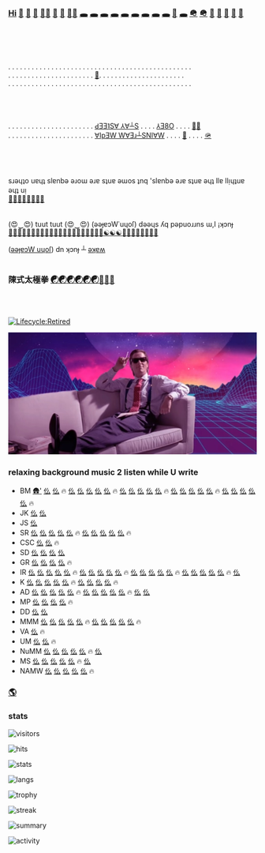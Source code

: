 ### [Hi](https://youtu.be/I6FmwBPDT-w) [👋](https://youtu.be/pcLBtRMiyxA) [🐑](https://youtu.be/JgFgnXtF9Cc) [🐇](https://youtu.be/t3j_lyTrtG0) [🏃‍♂️](https://youtu.be/kfFuckTgnc4) [🤖](https://youtu.be/GcMXQZ69lSI) [🤖](https://youtu.be/hgpgngJp7pE) [🏃‍♂️](https://youtu.be/ouzKl0oD6sU) [🕳️](https://youtu.be/qHAKqVvGj3w) [🕳️](https://youtu.be/7yLBNRyGvG8) [🕳️](https://youtu.be/uFQhn8RW0Nk) [🕳️](https://youtu.be/atMdf0rhbpI) [🕳️](https://youtu.be/BVLvQcO7JGk) [🕳️](https://youtu.be/HbBmZPb2spk) [🕳️](https://youtu.be/6T_Rj47nm0Q) [🕳️](https://youtu.be/lP7_3BCUB90) [🕳️](https://youtu.be/xy-NQzeXhYg) [👀](https://youtu.be/ZVPolwmpOUo) [🕳️](https://youtu.be/5i0u4jFmE78) [🪖](https://youtu.be/tHxf17yJsKs) [🪖](https://imgur.com/uNYH2pI) [🐑](https://youtu.be/1IIPJQ-1jlc) [🦠](https://youtu.be/QQPOdklAU3c) [🦠](https://youtu.be/gVZJb9aPd5s) [🐜](https://www.youtube.com/shorts/PIL-rOqlUog) [🚂](https://youtu.be/2wZ7acowkC4)
<br><br><br><br>
. . . . . . . . . . . . . . . . . . . . . . . . . . . . . . . . . . . . . . . . . . . . . . . <br>
. . . . . . . . . . . . . . . . . . . . . . [🐜](https://youtu.be/W5DIOT23uFo). . . . . . . . . . . . . . . . . . . . . .<br>
. . . . . . . . . . . . . . . . . . . . . . . . . . . . . . . . . . . . . . . . . . . . . . . <br>
<br><br><br><br>
. . . . . . . . . . . . . . . . . . . . . . [ԀƎƎ˥S∀ ⅄∀┴S](https://youtu.be/8HtBz_b_d9s) . . . . [⅄Ǝ8O](https://youtu.be/FfRgBTsI0io) . . . . [🏃‍♂️](https://t.me/socialmedia42)<br>
. . . . . . . . . . . . . . . . . . . . . . [∀IpƎW W∀Ǝɹ┴SNI∀W](https://youtu.be/iz2DV7FWdds?t=218) . . . . [👀](https://youtu.be/bTpt5JH4TWs) . . . . [🪖](https://youtu.be/_hBjxVNA0i4)<br>
<br><br><br><br>
sɹǝɥʇo uɐɥʇ slɐnbǝ ǝɹoɯ ǝɹɐ sʇuɐ ǝɯos ʇnq 'slɐnbǝ ǝɹɐ sʇuɐ ǝɥʇ llɐ llᴉɥʇuɐ ǝɥʇ uᴉ<br>
[🐜](https://youtu.be/ShB9ZONCITE)[🐜](https://youtu.be/xy-NQzeXhYg)[🐜](https://youtu.be/NuHvkU_gpMk)[🐜](https://youtu.be/JrBdYmStZJ4)[🐜](https://youtu.be/-6Wu0Q7x5D0)[🐜](https://youtu.be/W8ZAtgCWsYI)[🐜](https://youtu.be/0JW60sTcp9k)[🐜](https://youtu.be/MJ-3fZ5E_h4)
<br><br><br>
(😍‿😍) tuut tuut (😍‿😍) (ǝǝɟɐɔW˙uɥoſ) dǝǝɥs ʎq pǝpuoɹɹns ɯ,I ¡ʞɔnɟ<br>
[🚂](https://youtu.be/2wZ7acowkC4)[🚃](https://youtu.be/q_qgVn-Op7Q)[🚃](https://youtu.be/RBJj_UwkSyc)[🚃](https://youtu.be/dgsqX-IxrKc)[🐑](https://youtu.be/ONifZ2NMMow)[👀](https://youtu.be/qh2QVTQ3NOw)[👀](https://youtu.be/I2BC4lKWTOQ)[👀](https://youtu.be/Boq7rlWzVRI)[👀](https://youtu.be/pcWRQTOrN4o)[🐑](https://youtu.be/kZgE_sUrXFY)[🐑](https://youtu.be/sutgWjz10sM)[🐑](https://youtu.be/zCBNwGHPZ2M)[🐑](https://youtu.be/_mkiGMtbrPM)[🐑](https://youtu.be/1zqAfRtMZSg)[🐑](https://youtu.be/O_Ed-GWY5zw)[🐑](https://youtu.be/23EmJYSjW-g)[🐑](https://youtu.be/Xtr13I2ZXC8)[🐑](https://youtu.be/rpQ8ipjg1b0)[🐑](https://youtu.be/gI4UpBjdJ3s)[🐑](https://youtu.be/j_y88KAPKW0)[🐑](https://youtu.be/ZVmMvH84DFg)[☯](https://youtu.be/gXQ32ooefxA)[☯](https://youtu.be/GMI1OYUv4Qo)[☯](https://youtu.be/hvBKeyyjVjQ)[🥋](https://youtu.be/uaTyX8z1Zg0)[🖕](https://youtu.be/3fGQ8pF3wYU)[🖕](https://youtu.be/Xyzmv4390Z8)[🐑](https://youtu.be/7O-C49VpS30)[🐑](https://youtu.be/9k_ptxWsadI)[🐑](https://youtu.be/_N8WSXTC92E)[🐺](https://youtu.be/38AYeNGjqg0)[🐺](https://youtu.be/nYFAOBM-nLU)
<br><br>
([ǝǝɟɐɔW uɥoſ](https://youtu.be/_hBjxVNA0i4)) dn ʞɔnɟ ┴ [ǝʞɐʍ](https://youtu.be/GLIv191WQSo)
<br><br>
### 陳式太極拳 [☯](https://youtu.be/g0LkJ2bv1rg)[☯](https://youtu.be/JywRX-ZGmW4)[☯](https://youtu.be/jXGhcdhdMGs)[☯](https://youtu.be/RIn2ksyivT8)[☯](https://www.youtube.com/shorts/aN_h3Rqjj6k)[☯](https://youtu.be/CE9vH3vtrr4)[🥋](https://youtu.be/qpG__DSvAyk)[🥋](https://youtu.be/eCbmg4Zt_QA)[🥋](https://youtu.be/g2c_-9kIjyU)
<br><br>

[![Lifecycle:Retired](https://img.shields.io/badge/Lifecycle-Retired-d45500)](https://youtu.be/cdFIgYXHQQ8?t=180)<br>

[![Image](https://github.com/f1f47a23/f1f47a23/blob/main/mareux.jpg)](https://youtu.be/SlHSr-6ji0w)
### relaxing background music 2 listen while U write

- BM [🛖](https://www.youtube.com/watch?v=IiE3-UkyV10&list=OLAK5uy_kLGJaJE5kzPNpI4SzcOfoZ5kl1KyH0Hro)['](https://steveroach.bandcamp.com/album/dream-tracker) [仫](https://www.youtube.com/watch?v=2hnOeE7UwWE&list=OLAK5uy_kXX_fQkcXhNEf1D4yoaUeo5CK75SddSWc) [仫](https://www.youtube.com/watch?v=wQvLzls6mIQ&list=OLAK5uy_lermRu9ku4ACmgwzF5T1Ow0LCD9cPvHQc) 🔥 [仫](https://www.youtube.com/watch?v=Js7VM9_3XIQ&list=OLAK5uy_mk2yz0S4z79EX0CHV49XbFJ89vKuytKGU) [仫](https://www.youtube.com/watch?v=hSB7Rt1Pg0k&list=OLAK5uy_nbqeSy3P-zjLNPlMMlUFhADgQ6TK_bCcU) [仫](https://www.youtube.com/watch?v=dFd3W5WiJsI&list=OLAK5uy_l33qHsx99TOLnQrHanHBwjPI_HDTgfoRM) [仫](https://www.youtube.com/watch?v=BFdJtGb2qz8&list=OLAK5uy_mKGWoQvd00SsNtKeh_q8D3OiH8tzy-HSM) [仫](https://www.youtube.com/watch?v=IKXNj-oNPRI&list=OLAK5uy_m-Lvwr-S-56SgVN-ctVcgdmY85hVoC7TM) 🔥 [仫](https://www.youtube.com/watch?v=O3CtVYEFIiU&list=OLAK5uy_mL1l2HPLX9MIlJjTjvzoFLKGh2lPUamTM) [仫](https://www.youtube.com/watch?v=GymoJnPlubE&list=OLAK5uy_kzBWUkDjf5H-Xyd1XkchCfhDukwbRj8Yc) [仫](https://www.youtube.com/watch?v=tng8dphqXzw&list=OLAK5uy_nL7wlOrWiVAiloUuSJ5u4xWppJSmtTrQE) [仫](https://www.youtube.com/watch?v=9AFQ4bErcmQ&list=OLAK5uy_m6Aydj_9UxGX82nw2N_VvGha4hQ9pY1_M) [仫](https://www.youtube.com/watch?v=XbbZhFQiyeo&list=OLAK5uy_nU52NBUv9RmXChg6_UzUbt7dZ1ceFKGfA) 🔥 [仫](https://www.youtube.com/watch?v=HBDtQaRkPgU&list=OLAK5uy_nADgxjert4-12ysTNR7ct-YweirSRHfUA) [仫](https://youtu.be/J42IU0jmhZE) [仫](https://youtu.be/rIrEvUXVHtg) [仫](https://youtu.be/rbWJerGaS-E) [仫](https://youtu.be/IMo3i_ukRRE) 🔥 [仫](https://www.youtube.com/watch?v=2i7bxolsTV0&list=OLAK5uy_n_i-57wro3Wu9B7CRHubF2_po3jGlbEkA) [仫](https://www.youtube.com/watch?v=8CQG_52Kd_M&list=OLAK5uy_lgVdLi-XRQjryU_zcKqBjrxY4JNLPLwxA) [仫](https://www.youtube.com/watch?v=U2FvxmFzFzE&list=OLAK5uy_l_xv5gUuH2G62lHIHzNbJQUn7oB02vTrM) [仫](https://youtu.be/6C2BHkDJUhU) [仫](https://youtu.be/OQhr0LOuUk0) 🔥
- JK [仫](https://www.youtube.com/watch?v=5zU-nOSI5z8&list=OLAK5uy_nMQ4kBeeov7vbF3kYkbT5PMkg3OJe_GPw) [仫](https://www.youtube.com/watch?v=1isbA6Pi69g&list=OLAK5uy_nQg_37r7nCYHjkbGloyuDagPfzPsFl1lk)
- JS [仫](https://www.youtube.com/watch?v=dT3DFgN6akI&list=OLAK5uy_kntP51lDg5nck12iRKL0j29gyCgHyq6_A)
- SR [仫](https://www.youtube.com/watch?v=x3sp8EZoeiI&list=OLAK5uy_nedbEA6XqA5IE1bY0zHArICKXZgjbkd3s) [仫](https://www.youtube.com/watch?v=6_pzxGopk_Y&list=OLAK5uy_m2Pg3-RWe6wJHPqJLOUML9AuU0GhaA5KE) [仫](https://www.youtube.com/watch?v=TcV3gaiEQN8&list=OLAK5uy_nEkqKbNYnvJk8zFD4TKdI-69ZeSoqEysU) [仫](https://www.youtube.com/watch?v=5KGQUlV4v3M&list=OLAK5uy_liJQCOEqARABXDm7MunMQ02kpa8-q3h5Y) [仫](https://youtu.be/UQgUkIbJnUs) 🔥 [仫](https://www.youtube.com/watch?v=z76SgoNhLsE&list=OLAK5uy_lZqDXoZPx7Yjm4J6RrH9-4p67EFDcakFE) [仫](https://www.youtube.com/watch?v=kh_4Duz-LhI&list=OLAK5uy_l6CBmbw8dpIfIpO7aj2-QxR9rZK0TSaEg) [仫](https://www.youtube.com/watch?v=AyDYhW1U_6A&list=OLAK5uy_kvm20GzuvPc52Egtk-Q0oukLMNyfi2MEA) [仫](https://www.youtube.com/watch?v=wjakadrGTF4&list=OLAK5uy_kBu6HqfbRrPXcgjbfOJBZrky7zFAuSU4U) [仫](https://www.youtube.com/watch?v=1et-GskTVYw&list=OLAK5uy_nyw2o5L_hlU_dCHQQ88g847Xa9ol2ibdQ) 🔥 
- CSC [仫](https://www.youtube.com/watch?v=OcACj5AW81o&list=OLAK5uy_nxEzAhowCQf9spTvzYMlHMdg_d3OMD-vc) [仫](https://www.youtube.com/watch?v=oUzexxIynus&list=OLAK5uy_mLoKtIJTgKybUsqs_DYQLcHdOfz6XPlVA) 🔥 
- SD [仫](https://www.youtube.com/watch?v=RBaZ3DCD3Lg&list=OLAK5uy_nTcjFDat0k_ZW85QestrqUOSN6VcLKPc4) [仫](https://www.youtube.com/watch?v=On0_biuPLTk&list=OLAK5uy_kwyvx_qUkePrdYOF2v34Na8WJm7_jR9GU) [仫](https://www.youtube.com/watch?v=7tobkfDOMaU&list=OLAK5uy_lT8kogUO2AG4YLB7Iju7LKH83aX7xjiek) [仫](https://www.youtube.com/watch?v=WdaLgZPBC4I&list=OLAK5uy_ky1URAv8NLWZatHsrO7iJpM5x1wJQx3n0)
- GR [仫](https://www.youtube.com/watch?v=YOhhnIpJqpg&list=OLAK5uy_k45Hdd-NJDgmRTYJIL_Ps7w-Jr4mD24Y4) [仫](https://www.youtube.com/watch?v=_25SAynxrFU&list=OLAK5uy_n7MQBk1_fvX0c9e1cjO5qob23j_l_cnzU) [仫](https://www.youtube.com/watch?v=AdIjgcP7_NA&list=OLAK5uy_leyG1weMjC0Q6aJbv5P4gGCIvxahsqm7c) [仫](https://www.youtube.com/watch?v=viIRFolPmZM&list=OLAK5uy_kOTiSbVBfQMWc5DvFNSHOl422YlHIEZFM) 🔥 
- IR [仫](https://www.youtube.com/watch?v=zJ56kOhShdA&list=OLAK5uy_nPFuHPCgUf3VMhYeUdqaW_bCZhnrtXyeQ) [仫](https://www.youtube.com/watch?v=CeBCTyP0P64&list=OLAK5uy_nEk3dlO48XAXteKaSDsrtJ0654cFcLhy8) [仫](https://www.youtube.com/watch?v=RqExBZzca2c&list=OLAK5uy_nHl9VJCvPNTbyKHRk38EC3cp72cfoFHtw) [仫](https://www.youtube.com/watch?v=D2t6LrGRLmw&list=OLAK5uy_l_wIhQCEnXzzoEph9IH4zZ6iNBWGt-jj0) [仫](https://www.youtube.com/watch?v=RTEAx8OO6HA&list=OLAK5uy_nxvpsUCtIiGNwnGVPMQuD1NYiQJ6KQGfA) 🔥 [仫](https://www.youtube.com/watch?v=TC5ltvuV2bY&list=OLAK5uy_mM6p2jAC4JblHYq9xaXYuj_dVGioQIlrA) [仫](https://www.youtube.com/watch?v=rAYcnKL8NiM&list=OLAK5uy_m1WFOa2BkrjwKPoPnm77vQ7g2wWt1oGN4) [仫](https://www.youtube.com/watch?v=olQC6rp4ouE&list=OLAK5uy_mYYRcU9UkCXmCwnYPJjKTvp4Sr58HJcm4) [仫](https://www.youtube.com/watch?v=43PX4E3_mSk&list=OLAK5uy_kR77Qzp4ZCZo2CU1cdz2oEaLRwP-EwK3s) [仫](https://www.youtube.com/watch?v=0UvwQE_3E3k&list=OLAK5uy_lt1FaMDOS8al0Ggk85GZVBJ0a3lRaH7s0) 🔥 [仫](https://www.youtube.com/watch?v=uDjAK2woCJQ&list=OLAK5uy_mgssfN1yYEfi-TC5b44WikoHnJnBPI-Ms) [仫](https://www.youtube.com/watch?v=z4J-9ZILZUk&list=OLAK5uy_nd2O8Cq4VNdzqFRBp56aBaQVa9Lz6CiVE) [仫](https://www.youtube.com/watch?v=0HCBKVg0Dmc&list=OLAK5uy_lFGDQXVR134jJqCCxjomscAFjVgE-wPJI) [仫](https://www.youtube.com/watch?v=8sKnyY2ZF4w&list=OLAK5uy_lobpz-siH1-14jWaqYWOEBYVfKQZuBfQw) [仫](https://youtu.be/2Yy2QIEmJtM) 🔥 [仫](https://youtu.be/-ql28fFYPbU) [仫](https://youtu.be/LzJgJv4nyQs) [仫](https://youtu.be/Xlx7f7cvxr0) [仫](https://youtu.be/44jeDm9Qlrk) [仫](https://www.youtube.com/watch?v=TaMqi3GBLhk&list=PLCwOPk7IsaoA61VHcHD8M3rb5dRcLm7Dy)  🔥 [仫](https://www.youtube.com/watch?v=t-8BJ222otg&list=OLAK5uy_nWFLpgwDjjqzJ4Bn_8N2E8Dco-KFOqONw)
- K [仫](https://www.youtube.com/watch?v=CvvXvmxLr9k&list=OLAK5uy_mCjRPlFB6BkdiSZOGFXQg5NxDpAsn7Xew) [仫](https://www.youtube.com/watch?v=CV0wudqVjRg&list=OLAK5uy_lwrL-Kp0MetgavsOWHfsITmlXnHrVWhiI) [仫](https://www.youtube.com/watch?v=9CLZNohI6MU&list=OLAK5uy_n04KGEBjBWK95kUz6EWAheUSivPwcYVMY) [仫](https://www.youtube.com/watch?v=9Tc4e4_kULY&list=OLAK5uy_l4VmGppsYvHX9Vnb5xo5uH_WZ7ZpnOq4U) [仫](https://www.youtube.com/watch?v=f7ZSdCVBJ8o&list=OLAK5uy_lkbrJ4ouAGYseYEWOHN8riOPj_aIuVKO8) 🔥 [仫](https://www.youtube.com/watch?v=ilSZLeQxwIQ&list=OLAK5uy_nmoafjOCN3m6yMKoTNYeCvJtjg6X9fKkQ) [仫](https://www.youtube.com/watch?v=PCiJWnMOc8U&list=OLAK5uy_n4xrMPFBvieHZ0AhqTbHMWyxTj2MSe9Uo) [仫](https://www.youtube.com/watch?v=bCn_lO4p4e0&list=OLAK5uy_llPjEYxLtSW8DE5RMW13xJu7e88d9mc_Q) [仫](https://www.youtube.com/watch?v=eA-Avm1cjck&list=OLAK5uy_nK1gI7diqLikmJ6Kl-mNhfIb8bOnMord4) 🔥
- AD [仫](https://www.youtube.com/watch?v=pfrzqvE5aHs&list=OLAK5uy_noWW0QLYQnF7FRy9aZqTsfPDA0Xhl2aaQ) [仫](https://www.youtube.com/watch?v=KDOWGs6v_-g&list=OLAK5uy_lpwd7Ahux-k6OU9hKakotRr3iKg9qEouY) [仫](https://www.youtube.com/watch?v=ZzphAQdCYRs&list=OLAK5uy_nqTyH3WLN6KmjQ24m0hpyisfJy_ry1hvg)  [仫](https://www.youtube.com/watch?v=QsRElmiq3Gg&list=OLAK5uy_m0euBzrcGARvy5POD3Vf5PrRG5U3PRPTQ) [仫](https://www.youtube.com/watch?v=q6-O1Oi-F1k&list=OLAK5uy_mr0AuZBa5SDkArhB84OV7f6cTnJdJ5-Vc) 🔥 [仫](https://www.youtube.com/watch?v=sKZDkvHnde4&list=OLAK5uy_m4z5NGtpj-nf_44H9MNdTI8ALXGu0qh-E) [仫](https://www.youtube.com/watch?v=tqgchVSxjSI&list=OLAK5uy_m51YgbeGzFRugol9HkRWThvkILzww9XKk) [仫](https://www.youtube.com/watch?v=qVVr37fcbO8&list=OLAK5uy_lZbSJq8Xhhg0llznvX5uHAlyjoO2noAns) [仫](https://www.youtube.com/watch?v=TFfm7sA599c&list=OLAK5uy_l5H0IFgR-W1DMn7JjU26YlAQ31QlvyuFk) [仫](https://www.youtube.com/watch?v=FcmDfpR4X_g&list=OLAK5uy_kLNYXbYM__e5_LBl-Ne3s8GVkYm4HECNU) 🔥 [仫](https://www.youtube.com/watch?v=4PiaEqvA9pQ&list=OLAK5uy_kjnXn-EHIBUXFvhT-xV7Ocjm3RJrX2es4) [仫](https://www.youtube.com/watch?v=-I45g7C_umY&list=OLAK5uy_nX13U8oDh5_CH06UWzNZwx3jCxF6Hz46Y) 
- MP [仫](https://www.youtube.com/watch?v=M9zW7vgVebc&list=OLAK5uy_mVowMMqas4te11b4NGJyWNLrx9MA7lD-g) [仫](https://www.youtube.com/watch?v=pkac-JdbL1g&list=OLAK5uy_mzlGVmOCRKMjxESG9SHaVYG1lCdPxvsHU) [仫](https://www.youtube.com/watch?v=KjlBRpNrUtA&list=OLAK5uy_mSAa_KG0mwrLlcb96XOrg4Rk5dME_g1hw) [仫](https://www.youtube.com/watch?v=LoSb03HTqn8) 🔥 
- DD [仫](https://www.youtube.com/watch?v=cDe_1YLYMpA&list=OLAK5uy_kWeEQUHHDFNlJfZ7a1c_uCk9nuiw619KU) [仫](https://youtu.be/H6_pwcruC14)
- MMM [仫](https://youtu.be/zvoJMQLnMZI) [仫](https://youtu.be/NofZIFRGXFo) [仫](https://youtu.be/E3go0IVdosI) [仫](https://youtu.be/0vpeSteYEUE) [仫](https://youtu.be/7EL71XJmwOU) 🔥 [仫](https://youtu.be/XR_CqY6mbHQ) [仫](https://youtu.be/ophPoKg8aq8) [仫](https://youtu.be/EhmtpCmLo34) [仫](https://youtu.be/YSTd9IqEzR8) [仫](https://youtu.be/Qt0pdU2Yxqw) 🔥 
- VA [仫](https://www.youtube.com/watch?v=29KHmHPKEo8) 🔥
- UM [仫](https://www.youtube.com/watch?v=8csJqG2S5HE&list=OLAK5uy_lcRoErvMVJBBJNTg53R7nCxU23nVnWSHQ) [仫](https://www.youtube.com/watch?v=BFB5c4siq-w&list=OLAK5uy_nvQfCut1ulekAbGbciGhtboDw_C-FHpY0) 🔥 
- NuMM [仫](https://www.youtube.com/watch?v=DOQUARVCVvw) [仫](https://www.youtube.com/watch?v=J65GxJ2v9Wg&list=PLz9P6flgCsqoPsB3iGyiJY57g0XOZxDvy) [仫](https://www.youtube.com/watch?v=yc-JhNU6tuM&list=PLz9P6flgCsqpKcMDAb57KIqG9w3iqBoVl) [仫](https://www.youtube.com/watch?v=JXaJwkuq2lQ&list=PLz9P6flgCsqpen9UqRaIGVyr7-hZXtPmg) [仫](https://www.youtube.com/watch?v=CE0PnYGMjYk&list=PLz9P6flgCsqq55iRGYw5PATdu8a5HmXAR) 🔥 [仫](https://www.youtube.com/watch?v=aT9lEQEmfeo&list=PLz9P6flgCsqo1R02gTPDwAKT6xEc3kTtN)
- MS [仫](https://www.youtube.com/watch?v=-6kPwCmc6os&list=OLAK5uy_kjXV_wWs_M-xXflUnCOVN91H9YCNY4o5M) [仫](https://www.youtube.com/watch?v=5_O3G6kzGI8&list=OLAK5uy_mOgVTjFfphTJ08jAR0SYiwVhDwmKxKvO0) [仫](https://www.youtube.com/watch?v=Vhgci3ItAEM&list=OLAK5uy_kSTGkb8RvrB25mml-W9rdmAwqX32bvMlA) [仫](https://www.youtube.com/watch?v=zJ169ELaJ_8&list=OLAK5uy_nUkzJEFOmmUUWN4bL68VOW5ksPP8pwQyw) [仫](https://www.youtube.com/watch?v=3isb1LzgrCU&list=OLAK5uy_lKXvQq95CG-FT-sZXocvRXd7HCtq-TaPk) 🔥 [仫](https://www.youtube.com/watch?v=7hu92BxNUkI&list=OLAK5uy_l7BBkNNx6CE74EqGTwvfk5TGScoKed63w)
- NAMW [仫](https://www.youtube.com/watch?v=Edf_WOQaZy8&list=OLAK5uy_k32ZOIz5bx5KX6vxA26Zuqse3dsB3t4xg) [仫](https://www.youtube.com/watch?v=EufuTeoQc1Y&list=OLAK5uy_ngjWNhsHk7CLm1sXru9k1bi_ywjxlkWOU) [仫](https://www.youtube.com/watch?v=jDXyEqK-hCM&list=OLAK5uy_m1zxSoAn_YfmgTmrKquJOs5CJ7msWhP-c) [仫](https://www.youtube.com/watch?v=2UIwhwXNfZc&list=OLAK5uy_lYU-ps5qdgzIwK9uP1jyi82QaelFUZ9cU) [仫](https://www.youtube.com/watch?v=voiMS_Lm0Dg&list=OLAK5uy_mQ-RymhX2kGDhYuFor6nUA_wcZaFRYpo0) 🔥 



### [🌎](https://f1f47a23.github.io/)



### stats

![visitors](https://komarev.com/ghpvc/?username=f1f47a23&color=blueviolet&label=ǝɹǝɥ-ƃuᴉop-∩-ɹ-llǝɥ-┴-ʇɐɥʍ-ʎǝɥ)

![hits](https://hits.seeyoufarm.com/api/count/incr/badge.svg?url=https%3A%2F%2Fgithub.com%2Ff1f47a231212%2Fhit-counter)

![stats](https://github-readme-stats.vercel.app/api?username=f1f47a23&theme=blue-green)

![langs](https://github-readme-stats.vercel.app/api/top-langs/?username=f1f47a23&theme=blue-green)

![trophy](https://github-profile-trophy.vercel.app/api/?username=f1f47a23)

![streak](https://github-readme-streak-stats.herokuapp.com/?user=f1f47a23)

![summary](https://github-profile-summary-cards.vercel.app/api/cards/profile-details?username=f1f47a23&theme=vue)



![activity](https://activity-graph.herokuapp.com/graph?username=f1f47a23&theme=minimal)





